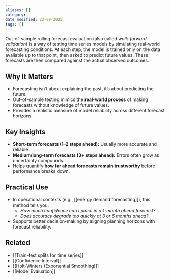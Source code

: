 ```yaml
---
aliases: []
category:
date modified: 22-09-2025
tags: []
---
```

Out-of-sample rolling forecast evaluation (also called *walk-forward validation*) is a way of testing time series models by simulating real-world forecasting conditions. At each step, the model is trained only on the data available up to that point, then asked to predict future values. These forecasts are then compared against the actual observed outcomes.  

## Why It Matters
- Forecasting isn’t about explaining the past, it’s about predicting the future.  
- Out-of-sample testing mimics the **real-world process** of making forecasts without knowledge of future values.  
- Provides a realistic measure of model reliability across different forecast horizons.  
## Key Insights
- **Short-term forecasts (1–2 steps ahead):** Usually more accurate and reliable.  
- **Medium/long-term forecasts (3+ steps ahead):** Errors often grow as uncertainty compounds.  
- Helps quantify **how far ahead forecasts remain trustworthy** before performance breaks down.  

## Practical Use
- In operational contexts (e.g., [[energy demand forecasting]]), this method tells you:  
  - *How much confidence can I place in a 1-month ahead forecast?*  
  - *Does accuracy degrade too quickly at 3 or 6 months ahead?*  
- Supports better decision-making by aligning planning horizons with forecast reliability.  

## Related
-  [[Train-test splits for time series]]
- [[Confidence Interval]]  
- [[Holt-Winters (Exponential Smoothing)]]
- [[Model Evaluation]]